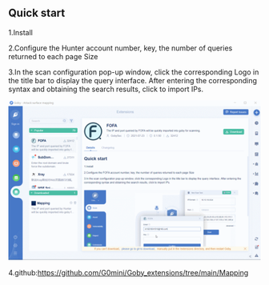 ## Quick start
1.Install

2.Configure the Hunter account number, key, the number of queries returned to each page Size

3.In the scan configuration pop-up window, click the corresponding Logo in the title bar to display the query interface. After entering the corresponding syntax and obtaining the search results, click to import IPs.


![](https://github.com/G0mini/Goby_extensions/blob/main/Mapping/src/assets/img/a.gif?raw=true)

4.github:https://github.com/G0mini/Goby_extensions/tree/main/Mapping